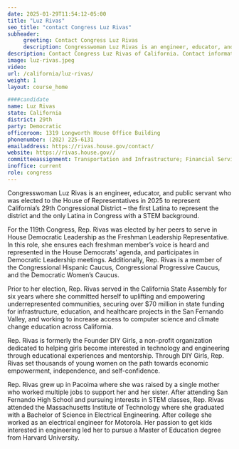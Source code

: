 ```yaml
---
date: 2025-01-29T11:54:12-05:00
title: "Luz Rivas"
seo_title: "contact Congress Luz Rivas"
subheader:
     greeting: Contact Congress Luz Rivas
     description: Congresswoman Luz Rivas is an engineer, educator, and public servant who was elected to the House of Representatives in 2025 to represent California’s 29th Congressional District – the first Latina to represent the district and the only Latina in Congress with a STEM background.
description: Contact Congress Luz Rivas of California. Contact information for Luz Rivas includes email address, phone number, and mailing address.
image: luz-rivas.jpeg
video:
url: /california/luz-rivas/
weight: 1
layout: course_home

####candidate
name: Luz Rivas
state: California
district: 29th
party: Democratic
officeroom: 1319 Longworth House Office Building
phonenumber: (202) 225-6131
emailaddress: https://rivas.house.gov/contact/
website: https://rivas.house.gov//
committeeassignment: Transportation and Infrastructure; Financial Services
inoffice: current
role: congress
---
```

Congresswoman Luz Rivas is an engineer, educator, and public servant who was elected to the House of Representatives in 2025 to represent California’s 29th Congressional District – the first Latina to represent the district and the only Latina in Congress with a STEM background.

For the 119th Congress, Rep. Rivas was elected by her peers to serve in House Democratic Leadership as the Freshman Leadership Representative. In this role, she ensures each freshman member’s voice is heard and represented in the House Democrats’ agenda, and participates in Democratic Leadership meetings. Additionally, Rep. Rivas is a member of the Congressional Hispanic Caucus, Congressional Progressive Caucus, and the Democratic Women’s Caucus.

Prior to her election, Rep. Rivas served in the California State Assembly for six years where she committed herself to uplifting and empowering underrepresented communities, securing over $70 million in state funding for infrastructure, education, and healthcare projects in the San Fernando Valley, and working to increase access to computer science and climate change education across California.

Rep. Rivas is formerly the Founder DIY Girls, a non-profit organization dedicated to helping girls become interested in technology and engineering through educational experiences and mentorship. Through DIY Girls, Rep. Rivas set thousands of young women on the path towards economic empowerment, independence, and self-confidence.

Rep. Rivas grew up in Pacoima where she was raised by a single mother who worked multiple jobs to support her and her sister. After attending San Fernando High School and pursuing interests in STEM classes, Rep. Rivas attended the Massachusetts Institute of Technology where she graduated with a Bachelor of Science in Electrical Engineering. After college she worked as an electrical engineer for Motorola. Her passion to get kids interested in engineering led her to pursue a Master of Education degree from Harvard University.
